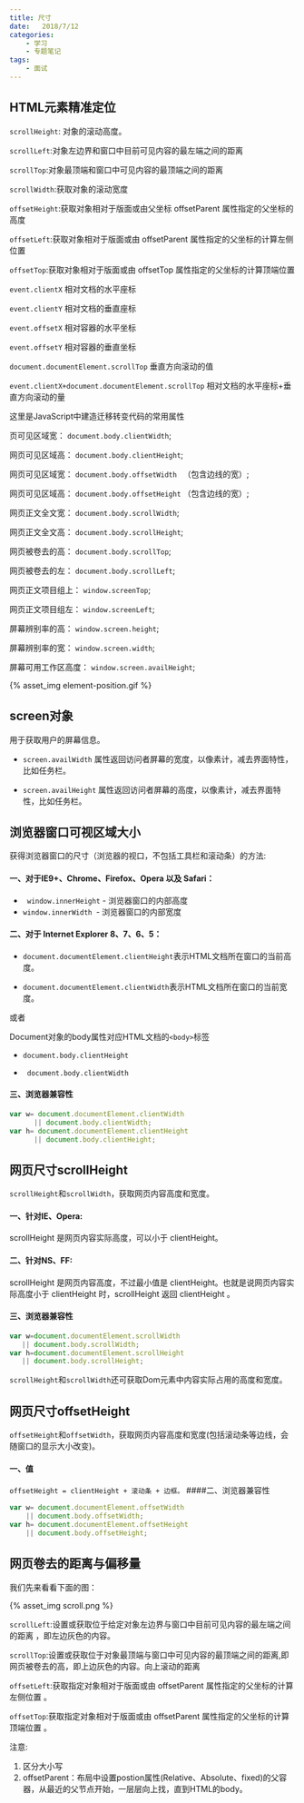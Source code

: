 ```yaml
---
title: 尺寸
date:   2018/7/12
categories: 
    - 学习
    - 专题笔记 
tags:
    - 面试
---
```

## HTML元素精准定位
``scrollHeight``: 对象的滚动高度。 

``scrollLeft``:对象左边界和窗口中目前可见内容的最左端之间的距离

``scrollTop``:对象最顶端和窗口中可见内容的最顶端之间的距离 

``scrollWidth``:获取对象的滚动宽度

``offsetHeight``:获取对象相对于版面或由父坐标 offsetParent 属性指定的父坐标的高度 

``offsetLeft``:获取对象相对于版面或由 offsetParent 属性指定的父坐标的计算左侧位置 

``offsetTop``:获取对象相对于版面或由 offsetTop 属性指定的父坐标的计算顶端位置 

``event.clientX`` 相对文档的水平座标 

``event.clientY`` 相对文档的垂直座标 

``event.offsetX`` 相对容器的水平坐标 

``event.offsetY`` 相对容器的垂直坐标 

``document.documentElement.scrollTop`` 垂直方向滚动的值 

``event.clientX+document.documentElement.scrollTop`` 相对文档的水平座标+垂直方向滚动的量

这里是JavaScript中建造迁移转变代码的常用属性

页可见区域宽： ``document.body.clientWidth``;

网页可见区域高： ``document.body.clientHeight``;

网页可见区域宽： ``document.body.offsetWidth ``  （包含边线的宽）;

网页可见区域高： ``document.body.offsetHeight`` （包含边线的宽）;

网页正文全文宽： ``document.body.scrollWidth``;

网页正文全文高： ``document.body.scrollHeight``;

网页被卷去的高： ``document.body.scrollTop``;

网页被卷去的左： ``document.body.scrollLeft``;

网页正文项目组上： ``window.screenTop``;

网页正文项目组左： ``window.screenLeft``;

屏幕辨别率的高： ``window.screen.height``;

屏幕辨别率的宽： ``window.screen.width``;

屏幕可用工作区高度： ``window.screen.availHeight``;

{% asset_img element-position.gif %}
## screen对象

用于获取用户的屏幕信息。

* ``screen.availWidth`` 属性返回访问者屏幕的宽度，以像素计，减去界面特性，比如任务栏。

* ``screen.availHeight`` 属性返回访问者屏幕的高度，以像素计，减去界面特性，比如任务栏。



## 浏览器窗口可视区域大小
获得浏览器窗口的尺寸（浏览器的视口，不包括工具栏和滚动条）的方法:
#### 一、对于IE9+、Chrome、Firefox、Opera 以及 Safari：

* `` window.innerHeight`` - 浏览器窗口的内部高度
*  ``window.innerWidth ``- 浏览器窗口的内部宽度

#### 二、对于 Internet Explorer 8、7、6、5：

* ``document.documentElement.clientHeight``表示HTML文档所在窗口的当前高度。

* ``document.documentElement.clientWidth``表示HTML文档所在窗口的当前宽度。

或者

Document对象的body属性对应HTML文档的``<body>``标签
* ``document.body.clientHeight``

* `` document.body.clientWidth``

#### 三、浏览器兼容性
```javascript
var w= document.documentElement.clientWidth
      || document.body.clientWidth;
var h= document.documentElement.clientHeight
      || document.body.clientHeight;
```

##  网页尺寸scrollHeight

``scrollHeight``和``scrollWidth``，获取网页内容高度和宽度。
#### 一、针对IE、Opera:
scrollHeight 是网页内容实际高度，可以小于 clientHeight。
#### 二、针对NS、FF:
scrollHeight 是网页内容高度，不过最小值是 clientHeight。也就是说网页内容实际高度小于 clientHeight 时，scrollHeight 返回 clientHeight 。
#### 三、浏览器兼容性
```javascript
var w=document.documentElement.scrollWidth
   || document.body.scrollWidth;
var h=document.documentElement.scrollHeight
   || document.body.scrollHeight;
```

``scrollHeight``和``scrollWidth``还可获取Dom元素中内容实际占用的高度和宽度。

## 网页尺寸offsetHeight
``offsetHeight``和``offsetWidth``，获取网页内容高度和宽度(包括滚动条等边线，会随窗口的显示大小改变)。
#### 一、值
``offsetHeight = clientHeight + 滚动条 + 边框。``
####二、浏览器兼容性
```javascript
var w= document.documentElement.offsetWidth
    || document.body.offsetWidth;
var h= document.documentElement.offsetHeight
    || document.body.offsetHeight;
```

## 网页卷去的距离与偏移量

我们先来看看下面的图：

{% asset_img scroll.png %}

``scrollLeft``:设置或获取位于给定对象左边界与窗口中目前可见内容的最左端之间的距离 ，即左边灰色的内容。

``scrollTop``:设置或获取位于对象最顶端与窗口中可见内容的最顶端之间的距离,即网页被卷去的高，即上边灰色的内容。向上滚动的距离

``offsetLeft``:获取指定对象相对于版面或由 offsetParent 属性指定的父坐标的计算左侧位置 。

``offsetTop``:获取指定对象相对于版面或由 offsetParent 属性指定的父坐标的计算顶端位置 。

注意:
1. 区分大小写
2. offsetParent：布局中设置postion属性(Relative、Absolute、fixed)的父容器，从最近的父节点开始，一层层向上找，直到HTML的body。
